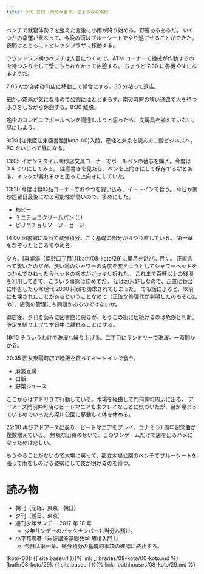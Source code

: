 ```yaml
---
title: 330 日目（雨時々曇り）さようなら南砂
---
```


ベンチで就寝体勢？を整えた直後に小雨が降り始める。野宿あるあるだ。
いくつかの幸運が重なって、今晩の雨はブルーシートでやり過ごせることができた。
夜明けとともにトピレックプラザに移動する。

ラウンドワン横のベンチは人目につくので、ATM コーナーで機械が作動するのを待つふりをして壁にもたれかかって休憩する。
ちょうど 7:00 に各機 ON になるようだ。

7:05 なか卯南砂町店に移動して朝食にする。30 分粘って退店。

細かい霧雨が気になるので公園にはとどまらず、南砂町駅の狭い通路で人を待つふりをしながら休憩する。8:30 離脱。

途中のコンビニでボールペンを調達しようと思ったら、文房具を揃えていない。昼にしよう。

9:00 [江東区江東図書館][koto-00]入館。産経と東京を読んで二階ビジネスへ。
PC をいじって昼になる。

13:05 イオンスタイル南砂店文具コーナーでボールペンの替芯を購入。今度は 0.4 ミリにしてみる。
注意書きを見たら、ペンを上向きにして保存するなとある。インクが漏れるかと思って上向きにしていた。

13:20 今度は食料品コーナーでおやつを買い込み、イートインで食う。
今日が南砂逗留日最後になる可能性が高いので、多めにした。
* 柿ピー
* ミニチョコクリームパン (5)
* ピリ辛チョリソーソーセージ

14:00 図書館に戻って微分積分。ごく基礎の部分からやり直している。
第一章をなぞったところでやめる。

夕方、[喜楽湯（南砂四丁目）][bath/08-koto/29]に風呂を浴びに行く。
正直言って驚いたのだが、洗い場のシャワーの角度を変えようとしてシャワーヘッドをつかんでひねったらヘッドの根本がポッキリ折れた。
これまで百軒以上の銭湯を利用してきて、こういう事態は初めてだ。
私はお人好しなので、正直に番台に申告したら修理代 2000 円弱を請求されてしまった。
でも話によると、以前にも壊されたことがあるということなので（正確な修理代が判明したのもそのため）、店側の管理にも問題があるのではないか。

退店後、夕刊を読みに図書館に戻るが、もうこの街に居続けるのは危険と判断。
予定を繰り上げて本日中に離れることにする。

19:10 そういうわけで洗濯も繰り上げる。二丁目にランドリーで洗濯。一時間かかる。

20:35 西友東陽町店で晩飯を買ってイートインで食う。
* 麻婆豆腐
* 白飯
* 野菜ジュース

ここからはアドリブで行動している。木場を経由して門前仲町周辺に出る。
アドアーズ門前仲町店のビートマニアも未プレイなことに気づいたが、台が埋まっているのでいったん深川公園に移動して体を休める。

22:00 再びアドアーズに戻り、ビートマニアをプレイ。コナミ 50 周年記念曲が複数増えている。
無駄な出費のせいで、このワンゲームだけで店を出るハメになったのは悲しい。

もうやることがないので木場に戻って、都立木場公園のベンチでブルーシートを張って雨をしのげる姿勢にして夜が明けるのを待つ。

# 読み物

* 朝刊（産経、東京、朝日）
* 夕刊（朝日、東京）
* 週刊少年サンデー 2017 年 18 号
  * 少年サンデーのバックナンバーも当分お預け。
* 小平邦彦著『岩波講座基礎数学 解析入門 I』
  * 今日は第一章、微分積分の基礎的事項の確認に終止する。

[koto-00]: {{ site.baseurl }}{% link _libraries/08-koto/00-koto.md %}
[bath/08-koto/29]: {{ site.baseurl }}{% link _bathhouses/08-koto/29.md %}
